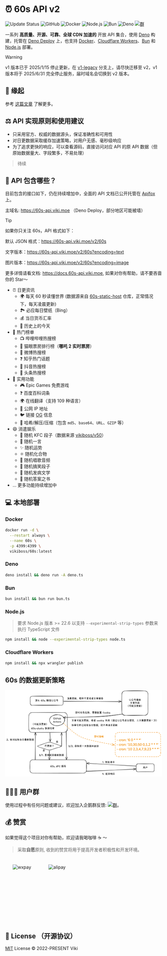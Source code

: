 # ⏰ 60s API v2

![Update Status](https://github.com/vikiboss/60s-static-host/workflows/schedule/badge.svg) ![GitHub](https://img.shields.io/github/v/release/vikiboss/60s?label=GitHub) ![Docker](https://img.shields.io/docker/v/vikiboss/60s?style=flat&label=Docker) ![Node.js](https://img.shields.io/badge/Node.js-6DA55F?logo=node.js&logoColor=white) ![Bun](https://img.shields.io/badge/Bun-%23000000.svg?logo=bun&logoColor=white) ![Deno](https://img.shields.io/badge/Deno-000000?logo=deno&logoColor=white) [![群](https://img.shields.io/badge/%E4%BC%81%E9%B9%85%E7%BE%A4-595941841-ff69b4)](https://qm.qq.com/q/RpJXzgfAMG)

一系列 **高质量、开源、可靠、全球 CDN 加速的** 开放 API 集合，使用 [Deno](https://deno.com/) 构建，托管在 [Deno Deploy](https://deno.com/deploy) 上，也支持 [Docker](https://docker.com)、[Cloudflare Workers](https://www.cloudflare.com/zh-cn/developer-platform/products/workers/)、[Bun](https://bun.sh/) 和 [Node.js](https://nodejs.org/) 部署。

> [!WARNING]
> v1 版本已于 2025/1/15 停止更新，在 [v1-legacy](https://github.com/vikiboss/60s/tree/v1-legacy) 分支上，请尽快迁移至 v2，v1 版本将于 2025/6/31 完全停止服务，届时域名会切换到 v2 版本。

## 🤔️ 缘起

参考 [这篇文章](https://xlog.viki.moe/60s) 了解更多。

## ⚖️ API 实现原则和使用建议

- 只采用官方、权威的数据源头，保证准确性和可用性
- 对日更数据采取缓存加速策略，对用户无感、毫秒级响应
- 为了追求更快的响应，可以查看源码，直接访问对应 API 的原 API 数据（但原始数据量大、字段繁多，不易处理）

> 待续

## 🍱 API 包含哪些？

目前包含的接口如下，仍在持续增加中，全面的 API 文档已公开托管在 [Apifox](https://docs.60s-api.viki.moe) 上。

主域名: https://60s-api.viki.moe （Deno Deploy，部分地区可能被墙）

> [!TIP]
> 
> 如果你只关注 60s，API 格式如下：
>
> 默认 JSON 格式：https://60s-api.viki.moe/v2/60s
> 
> 文字版本：https://60s-api.viki.moe/v2/60s?encoding=text
> 
> 图片版本：https://60s-api.viki.moe/v2/60s?encoding=image
> 
> 更多详情请看文档: https://docs.60s-api.viki.moe, 如果对你有帮助，请不要吝啬你的 Star～

- ⏰ 日更资讯
  - 🌍 每天 60 秒读懂世界 (数据源来自 [60s-static-host](https://github.com/vikiboss/60s-static-host) 仓库，正常情况下，每天凌晨更新)
  - 🏞️ 必应每日壁纸（Bing）
  - 💰 当日货币汇率
  - 📅 历史上的今天
- 🎉 热门榜单
  - 📺 哔哩哔哩热搜榜
  - 👀 猫眼票房排行榜（**哪吒 2 实时票房**）
  - 🦊 微博热搜榜
  - ❓ 知乎热门话题
  - 🎵 抖音热搜榜
  - 📰 头条热搜榜
- 🚀 实用功能
  - 🎮 Epic Games 免费游戏
  - ❓ 百度百科词条
  - 🌍 在线翻译（支持 109 种语言）
  - 📡 公网 IP 地址
  - 🐦 链接 [OG](https://ogp.me/) 信息
  - 🌈 哈希/解压/压缩（包含 `md5`、`base64`、`URL`、`GZIP` 等）
- 😄 消遣娱乐
  - 💬 随机 KFC 段子（数据来源 [vikiboss/v50](https://github.com/vikiboss/v50)）
  - 💬 随机一言
  - ✨ 随机运势
  - ⚛️ 随机化合物
  - 🎤 随机唱歌音频
  - 🤣 随机搞笑段子
  - 🤭 随机发病文学
  - 📖 随机答案之书
- ... 更多功能持续增加中

## 💻 本地部署

### Docker

```bash
docker run -d \
  --restart always \
  --name 60s \
  -p 4399:4399 \
  vikiboss/60s:latest
```

### Deno

```bash
deno install && deno run -A deno.ts
```

### Bun

```bash
bun install && bun run bun.ts
```

### Node.js

> 要求 Node.js 版本 >= 22.6 以支持 `--experimental-strip-types` 参数来执行 TypeScript 文件

```bash
npm install && node --experimental-strip-types node.ts
```

### Cloudflare Workers

```bash
npm install && npx wrangler publish
```

## 60s 的数据更新策略

![arch](./images/arch.png)

## 🧑‍🤝‍🧑 用户群

使用过程中有任何问题或建议，欢迎加入企鹅群反馈: [![群](https://img.shields.io/badge/%E4%BC%81%E9%B9%85%E7%BE%A4-595941841-ff69b4)](https://qm.qq.com/q/RpJXzgfAMG)。

## 💰 赞赏

如果觉得这个项目对你有帮助，欢迎请我喝咖啡 ☕️ ～

> 采取**自愿**原则, 收到的赞赏将用于提高开发者积极性和开发环境。

<div id='readme-reward' style="display: flex; gap: 8px; flex-wrap: wrap; width: 100%">
  <img src="https://s2.loli.net/2022/11/16/X2kFMdaxvSc1V5P.jpg" alt="wxpay" height="160px"style="margin: 24px;"/>
  <img src="https://s2.loli.net/2022/11/16/vZ4xkCopKRmIFVX.jpg" alt="alipay" height="160px" style="margin:24px;"/>
</div>

## 🪪 License （开源协议）

[MIT](license) License © 2022-PRESENT Viki
